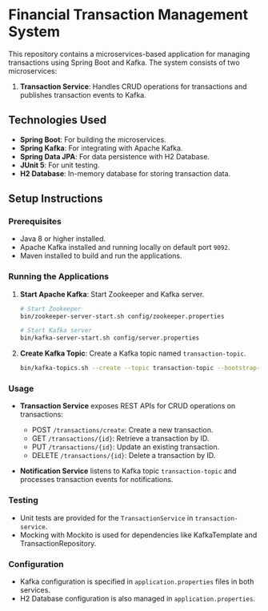 # Financial Transaction Management System

This repository contains a microservices-based application for managing transactions using Spring Boot and Kafka. The system consists of two microservices:

1. **Transaction Service**: Handles CRUD operations for transactions and publishes transaction events to Kafka.

## Technologies Used

- **Spring Boot**: For building the microservices.
- **Spring Kafka**: For integrating with Apache Kafka.
- **Spring Data JPA**: For data persistence with H2 Database.
- **JUnit 5**: For unit testing.
- **H2 Database**: In-memory database for storing transaction data.

## Setup Instructions

### Prerequisites

- Java 8 or higher installed.
- Apache Kafka installed and running locally on default port `9092`.
- Maven installed to build and run the applications.

### Running the Applications

1. **Start Apache Kafka**: Start Zookeeper and Kafka server.

   ```bash
   # Start Zookeeper
   bin/zookeeper-server-start.sh config/zookeeper.properties

   # Start Kafka server
   bin/kafka-server-start.sh config/server.properties
   ```

2. **Create Kafka Topic**: Create a Kafka topic named `transaction-topic`.

   ```bash
   bin/kafka-topics.sh --create --topic transaction-topic --bootstrap-server localhost:9092 --partitions 1 --replication-factor 1
   ```


### Usage

- **Transaction Service** exposes REST APIs for CRUD operations on transactions:
  - POST `/transactions/create`: Create a new transaction.
  - GET `/transactions/{id}`: Retrieve a transaction by ID.
  - PUT `/transactions/{id}`: Update an existing transaction.
  - DELETE `/transactions/{id}`: Delete a transaction by ID.

- **Notification Service** listens to Kafka topic `transaction-topic` and processes transaction events for notifications.

### Testing

- Unit tests are provided for the `TransactionService` in `transaction-service`.
- Mocking with Mockito is used for dependencies like KafkaTemplate and TransactionRepository.

### Configuration

- Kafka configuration is specified in `application.properties` files in both services.
- H2 Database configuration is also managed in `application.properties`.
